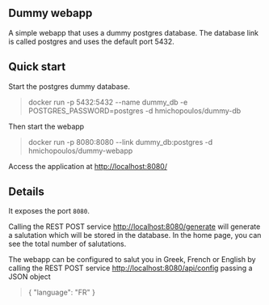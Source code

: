 ## Dummy webapp
A simple webapp that uses a dummy postgres database. The database link is called postgres and uses the default port 5432.

## Quick start
Start the postgres dummy database.
> docker run -p 5432:5432 --name dummy_db -e POSTGRES_PASSWORD=postgres -d hmichopoulos/dummy-db

Then start the webapp
> docker run -p 8080:8080 --link dummy_db:postgres -d hmichopoulos/dummy-webapp

Access the application at [http://localhost:8080/](http://localhost:8080/)

## Details
It exposes the port `8080`. 

Calling the REST POST service [http://localhost:8080/generate](http://localhost:8080/generate) will generate a 
salutation which will be stored in the database.
In the home page, you can see the total number of salutations.

The webapp can be configured to salut you in Greek, French or English by calling the REST POST service
[http://localhost:8080/api/config](http://localhost:8080/api/config) passing a JSON object 
> { "language": "FR" }
